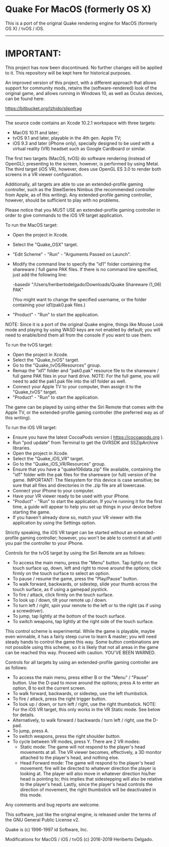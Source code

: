 # Quake For MacOS (formerly OS X)

This is a port of the original Quake rendering engine for MacOS (formerly OS X) / tvOS / iOS.

***********************************************************
# IMPORTANT:
This project has now been discontinued. No further changes will be applied to it. This repository will be kept here for historical purposes.

An improved version of this project, with a different approach that allows support for community mods, retains the (software-rendered) look of the original game, and allows running in Windows 10, as well as Oculus devices, can be found here:

https://bitbucket.org/Izhido/slipnfrag

***********************************************************



The source code contains an Xcode 10.2.1 workspace with three targets:
- MacOS 10.11 and later;
- tvOS 9.1 and later, playable in the 4th gen. Apple TV;
- iOS 9.3 and later (iPhone only), specially designed to be used with a virtual reality (VR) headset such as Google Cardboard or similar.

The first two targets (MacOS, tvOS) do software rendering (instead of OpenGL); presenting to the screen, however, is performed by using Metal. The third target (iOS VR), however, does use OpenGL ES 3.0 to render both screens in a VR viewer configuration.

Additionally, all targets are able to use an extended-profile gaming controller, such as the SteelSeries Nimbus (the recommended controller from Apple, as of this writing). Any extended-profile gaming controller, however, should be sufficient to play with no problems.

Please notice that you MUST USE an extended-profile gaming controller in order to give commands to the iOS VR target application.

To run the MacOS target:
- Open the project in Xcode.
- Select the "Quake_OSX" target.
- "Edit Scheme" - "Run" - "Arguments Passed on Launch".
- Modify the command line to specify the "id1" folder containing the shareware / full game PAK files. If there is no command line specified, just add the following line:

    -basedir "/Users/heribertodelgado/Downloads/Quake Shareware (1_06) PAK"

  (You might want to change the specified username, or the folder containing your id1/pak0.pak files.)

- "Product" - "Run" to start the application.

NOTE: Since it is a port of the original Quake engine, things like Mouse Look mode and playing by using WASD keys are not enabled by default; you will need to enable/bind them all from the console if you want to use them.

To run the tvOS target:
- Open the project in Xcode.
- Select the "Quake_tvOS" target.
- Go to the "Quake_tvOS/Resources" group.
- Remap the "id1" folder and "pak0.pak" resource file to the shareware / full game PAK files in your hard drive. NOTE: For the full game, you will need to add the pak1.pak file into the id1 folder as well.
- Connect your Apple TV to your computer, then assign it to the "Quake_tvOS" target.
- "Product" - "Run" to start the application.

The game can be played by using either the Siri Remote that comes with the Apple TV, or the extended-profile gaming controller (the preferred way as of this writing).

To run the iOS VR target:
- Ensure you have the latest CocoaPods version ( https://cocoapods.org ).
- Run "pod update" from Terminal to get the GVRSDK and SSZipArchive libraries.
- Open the project in Xcode.
- Select the "Quake_iOS_VR" target.
- Go to the "Quake_iOS_VR/Resources" group.
- Ensure that you have a "quake106data.zip" file available, containing the "id1" folder with the pak files for the shareware (or full) version of the game. IMPORTANT: The filesystem for this device is case sensitive; be sure that all files and directories in the .zip file are all lowercase.
- Connect your iPhone to your computer.
- Have your VR viewer ready to be used with your iPhone.
- "Product" - "Run" to start the application. If you're running it for the first time, a guide will appear to help you set up things in your device before starting the game.
- If you haven't already done so, match your VR viewer with the application by using the Settings option.

Strictly speaking, the iOS VR target can be started without an extended-profile gaming controller; however, you won't be able to control it at all until you pair the controller to your iPhone.

Controls for the tvOS target by using the Siri Remote are as follows:
- To access the main menu, press the "Menu" button. Tap lightly on the touch surface up, down, left and right to move around the options; click firmly on the touch surface to select an option.
- To pause / resume the game, press the "Play/Pause" button.
- To walk forward, backwards, or sidestep, slide your thumb across the touch surface, as if using a gamepad joystick.
- To fire / attack, click firmly on the touch surface.
- To look up / down, tilt your remote up / down.
- To turn left / right, *spin* your remote to the left or to the right (as if using a screwdriver).
- To jump, tap lightly at the bottom of the touch surface.
- To switch weapons, tap lightly at the right side of the touch surface.

This control scheme is experimental. While the game is playable, maybe even winnable, it has a fairly steep curve to learn & master; you will need steady hands to control the game this way. Some button combinations are not possible using this scheme, so it is likely that not all areas in the game can be reached this way. Proceed with caution. YOU'VE BEEN WARNED.

Controls for all targets by using an extended-profile gaming controller are as follows:
- To access the main menu, press either B or the "Menu" / "Pause" button. Use the D-pad to move around the options; press A to enter an option, B to exit the current screen.
- To walk forward, backwards, or sidestep, use the left thumbstick.
- To fire / attack, press the right trigger button.
- To look up / down, or turn left / right, use the right thumbstick. NOTE: For the iOS VR target, this only works in the VR Static mode. See below for details.
- Alternatively, to walk forward / backwards / turn left / right, use the D-pad.
- To jump, press A.
- To switch weapons, press the right shoulder button.
- To cycle between VR modes, press Y. There are 2 VR modes:
  - Static mode: The game will not respond to the player's head movements at all. The VR viewer becomes, effectively, a 3D monitor attached to the player's head, and nothing else.
  - Head Forward mode: The game will respond to the player's head movement; fire will be directed to whatever direction the player is looking at. The player will also move in whatever direction his/her head is pointing to; this implies that sidestepping will also be relative to the player's head. Lastly, since the player's head controls the direction of movement, the right thumbstick will be deactivated in this mode.

Any comments and bug reports are welcome. 

This software, just like the original engine, is released under the terms of the GNU General Public License v2.

Quake is (c) 1996-1997 id Software, Inc.

Modifications for MacOS / iOS / tvOS (c) 2016-2019 Heriberto Delgado.
